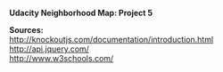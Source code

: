 <strong>Udacity Neighborhood Map: Project 5</strong><br/>



<strong>Sources:</strong><br/>
http://knockoutjs.com/documentation/introduction.html<br/>
http://api.jquery.com/<br/>
http://www.w3schools.com/

